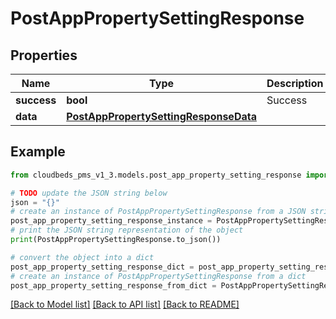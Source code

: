 # PostAppPropertySettingResponse


## Properties

Name | Type | Description | Notes
------------ | ------------- | ------------- | -------------
**success** | **bool** | Success | [optional] 
**data** | [**PostAppPropertySettingResponseData**](PostAppPropertySettingResponseData.md) |  | [optional] 

## Example

```python
from cloudbeds_pms_v1_3.models.post_app_property_setting_response import PostAppPropertySettingResponse

# TODO update the JSON string below
json = "{}"
# create an instance of PostAppPropertySettingResponse from a JSON string
post_app_property_setting_response_instance = PostAppPropertySettingResponse.from_json(json)
# print the JSON string representation of the object
print(PostAppPropertySettingResponse.to_json())

# convert the object into a dict
post_app_property_setting_response_dict = post_app_property_setting_response_instance.to_dict()
# create an instance of PostAppPropertySettingResponse from a dict
post_app_property_setting_response_from_dict = PostAppPropertySettingResponse.from_dict(post_app_property_setting_response_dict)
```
[[Back to Model list]](../README.md#documentation-for-models) [[Back to API list]](../README.md#documentation-for-api-endpoints) [[Back to README]](../README.md)


